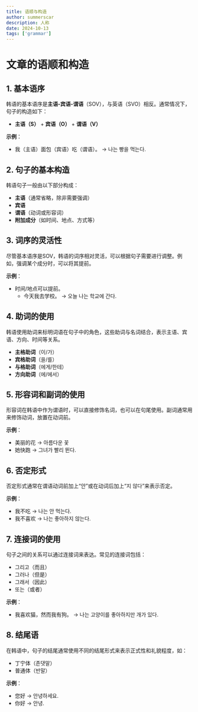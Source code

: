 ```yaml
---
title: 语顺与构造
author: summerscar
description: 人称
date: 2024-10-13
tags: ['grammar']
---
```


# 文章的语顺和构造

## 1. 基本语序

韩语的基本语序是**主语-宾语-谓语**（SOV），与英语（SVO）相反。通常情况下，句子的构造如下：

- **主语（S）** + **宾语（O）** + **谓语（V）**

**示例**：
- 我（主语）面包（宾语）吃（谓语）。
  → 나는 빵을 먹는다.

## 2. 句子的基本构造

韩语句子一般由以下部分构成：

- **主语**（通常省略，除非需要强调）
- **宾语**
- **谓语**（动词或形容词）
- **附加成分**（如时间、地点、方式等）

## 3. 词序的灵活性

尽管基本语序是SOV，韩语的词序相对灵活，可以根据句子需要进行调整。例如，强调某个成分时，可以将其提前。

**示例**：
- 时间/地点可以提前。
  - 今天我去学校。 → 오늘 나는 학교에 간다.

## 4. 助词的使用

韩语使用助词来标明词语在句子中的角色，这些助词与名词结合，表示主语、宾语、方向、时间等关系。

- **主格助词**（이/가）
- **宾格助词**（을/를）
- **与格助词**（에게/한테）
- **方向助词**（에/에서）

## 5. 形容词和副词的使用

形容词在韩语中作为谓语时，可以直接修饰名词，也可以在句尾使用。副词通常用来修饰动词，放置在动词前。

**示例**：
- 美丽的花 → 아름다운 꽃
- 她快跑 → 그녀가 빨리 뛴다.

## 6. 否定形式

否定形式通常在谓语动词前加上“안”或在动词后加上“지 않다”来表示否定。

**示例**：
- 我不吃 → 나는 안 먹는다.
- 我不喜欢 → 나는 좋아하지 않는다.

## 7. 连接词的使用

句子之间的关系可以通过连接词来表达。常见的连接词包括：

- 그리고（而且）
- 그러나（但是）
- 그래서（因此）
- 또는（或者）

**示例**：
- 我喜欢猫，然而我有狗。
  → 나는 고양이를 좋아하지만 개가 있다.

## 8. 结尾语

在韩语中，句子的结尾通常使用不同的结尾形式来表示正式性和礼貌程度，如：

- 丁宁体（존댓말）
- 普通体（반말）

**示例**：
- 您好 → 안녕하세요.
- 你好 → 안녕.
